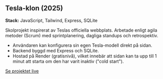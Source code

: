 ## Tesla-klon (2025)

**Stack:** JavaScript, Tailwind, Express, SQLite  

Skolprojekt inspirerat av Teslas officiella webbplats. Arbetade enligt agila metoder (Scrum) med sprintplanering, dagliga standups och retrospektiv.

- Användaren kan konfigurera sin egen Tesla-modell direkt på sidan.
- Backend byggd med Express och SQLite.
- Hostad på Render (gratisnivå), vilket innebär att sidan kan ta upp till 1 minut att starta om den har varit inaktiv ("cold start").

[Se projektet live](https://tesla-clone-ok3b.onrender.com)
